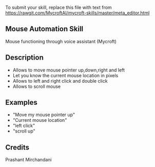 To submit your skill, replace this file with text from 
https://rawgit.com/MycroftAI/mycroft-skills/master/meta_editor.html


## Mouse Automation Skill
Mouse functioning through voice assistant (Mycroft)

## Description 
* Allows to move mouse pointer up,down,right and left
* Let you know the current mouse location in pixels
* Allows to left and right click  and double click
* Allows to scroll mouse

## Examples 
* "Move my mouse pointer up"
* "Current mouse location"
* "left click"
* "scroll up"

## Credits 
Prashant Mirchandani
